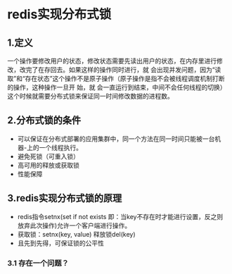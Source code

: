 # redis实现分布式锁
## 1.定义
  一个操作要修改用户的状态，修改状态需要先读出用户的状态，在内存里进行修改，改完了在存回去。如果这样的操作同时进行，就     会出现并发问题，因为“读取”和“存在状态”这个操作不是原子操作（原子操作是指不会被线程调度机制打断的操作，这种操作一旦开     始，就 会一直运行到结束，中间不会任何线程的切换）这个时候就需要分布式锁来保证同一时间修改数据的进程数。
## 2.分布式锁的条件
  * 可以保证在分布式部署的应用集群中，同一个方法在同一时间只能被一台机器-上的一个线程执行。
  * 避免死锁（可重入锁）
  * 高可用的释放或获取锁
  * 性能保障
## 3.redis实现分布式锁的原理
  * redis指令setnx(set if not exists 即：当key不存在时才能进行设置，反之则放弃此次操作)允许一个客户端进行操作。
  * 获取锁：setnx(key, value) 释放锁del(key)
  * 且先到先得，可保证锁的公平性
  
### 3.1 存在一个问题？
  
  
  
